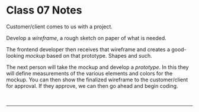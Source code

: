 # Class 07 Notes


Customer/client comes to us with a project.

Develop a *wireframe*, a rough sketch on paper of what is needed.

The frontend developer then receives that wireframe and creates a good-looking *mockup* based on that prototype.  Shapes and such.

The next person will take the mockup and develop a *prototype*.  In this they will define measurements of the various elements and colors for the mockup.  You can then show the finalized wireframe to the customer/client for approval.  If they approve, we can then go ahead and begin coding.

<br>

***

<br>


